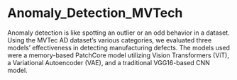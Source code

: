 # Anomaly_Detection_MVTech

Anomaly detection is like spotting an outlier or an odd behavior in a dataset. 
Using the MVTec AD dataset’s various categories, we evaluated three models’ effectiveness in detecting manufacturing defects.
The models used were a memory-based PatchCore model utilizing Vision Transformers (ViT), a Variational Autoencoder (VAE), and a traditional VGG16-based CNN model.

